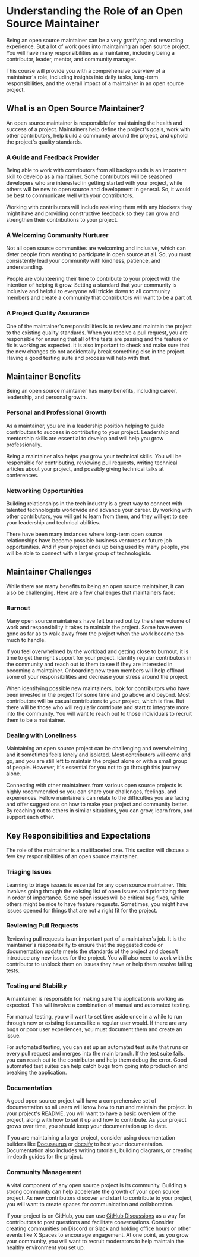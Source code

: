 # Understanding the Role of an Open Source Maintainer

Being an open source maintainer can be a very gratifying and rewarding experience. But a lot of work goes into maintaining an open source project. You will have many responsibilities as a maintainer, including being a contributor, leader, mentor, and community manager.

This course will provide you with a comprehensive overview of a maintainer's role, including insights into daily tasks, long-term responsibilities, and the overall impact of a maintainer in an open source project.

## What is an Open Source Maintainer?

An open source maintainer is responsible for maintaining the health and success of a project. Maintainers help define the project's goals, work with other contributors, help build a community around the project, and uphold the project's quality standards.

### A Guide and Feedback Provider

Being able to work with contributors from all backgrounds is an important skill to develop as a maintainer. Some contributors will be seasoned developers who are interested in getting started with your project, while others will be new to open source and development in general. So, it would be best to communicate well with your contributors.

Working with contributors will include assisting them with any blockers they might have and providing constructive feedback so they can grow and strengthen their contributions to your project.

### A Welcoming Community Nurturer

Not all open source communities are welcoming and inclusive, which can deter people from wanting to participate in open source at all. So, you must consistently lead your community with kindness, patience, and understanding.

People are volunteering their time to contribute to your project with the intention of helping it grow. Setting a standard that your community is inclusive and helpful to everyone will trickle down to all community members and create a community that contributors will want to be a part of.

### A Project Quality Assurance

One of the maintainer's responsibilities is to review and maintain the project to the existing quality standards. When you receive a pull request, you are responsible for ensuring that all of the tests are passing and the feature or fix is working as expected. It is also important to check and make sure that the new changes do not accidentally break something else in the project. Having a good testing suite and process will help with that.

## Maintainer Benefits

Being an open source maintainer has many benefits, including career, leadership, and personal growth.

### Personal and Professional Growth

As a maintainer, you are in a leadership position helping to guide contributors to success in contributing to your project. Leadership and mentorship skills are essential to develop and will help you grow professionally.

Being a maintainer also helps you grow your technical skills. You will be responsible for contributing, reviewing pull requests, writing technical articles about your project, and possibly giving technical talks at conferences.

### Networking Opportunities

Building relationships in the tech industry is a great way to connect with talented technologists worldwide and advance your career. By working with other contributors, you will get to learn from them, and they will get to see your leadership and technical abilities.

There have been many instances where long-term open source relationships have become possible business ventures or future job opportunities. And if your project ends up being used by many people, you will be able to connect with a larger group of technologists.

## Maintainer Challenges

While there are many benefits to being an open source maintainer, it can also be challenging. Here are a few challenges that maintainers face:

### Burnout

Many open source maintainers have felt burned out by the sheer volume of work and responsibility it takes to maintain the project. Some have even gone as far as to walk away from the project when the work became too much to handle.

If you feel overwhelmed by the workload and getting close to burnout, it is time to get the right support for your project. Identify regular contributors in the community and reach out to them to see if they are interested in becoming a maintainer. Onboarding new team members will help offload some of your responsibilities and decrease your stress around the project.

When identifying possible new maintainers, look for contributors who have been invested in the project for some time and go above and beyond. Most contributors will be casual contributors to your project, which is fine. But there will be those who will regularly contribute and start to integrate more into the community. You will want to reach out to those individuals to recruit them to be a maintainer.

### Dealing with Loneliness

Maintaining an open source project can be challenging and overwhelming, and it sometimes feels lonely and isolated. Most contributors will come and go, and you are still left to maintain the project alone or with a small group of people. However, it's essential for you not to go through this journey alone.

Connecting with other maintainers from various open source projects is highly recommended so you can share your challenges, feelings, and experiences. Fellow maintainers can relate to the difficulties you are facing and offer suggestions on how to make your project and community better. By reaching out to others in similar situations, you can grow, learn from, and support each other.

## Key Responsibilities and Expectations

The role of the maintainer is a multifaceted one. This section will discuss a few key responsibilities of an open source maintainer.

### Triaging Issues

Learning to triage issues is essential for any open source maintainer. This involves going through the existing list of open issues and prioritizing them in order of importance. Some open issues will be critical bug fixes, while others might be nice to have feature requests. Sometimes, you might have issues opened for things that are not a right fit for the project.

### Reviewing Pull Requests

Reviewing pull requests is an important part of a maintainer's job. It is the maintainer's responsibility to ensure that the suggested code or documentation update meets the standards of the project and doesn't introduce any new issues for the project. You will also need to work with the contributor to unblock them on issues they have or help them resolve failing tests.

### Testing and Stability

A maintainer is responsible for making sure the application is working as expected. This will involve a combination of manual and automated testing.

For manual testing, you will want to set time aside once in a while to run through new or existing features like a regular user would. If there are any bugs or poor user experiences, you must document them and create an issue.

For automated testing, you can set up an automated test suite that runs on every pull request and merges into the main branch. If the test suite fails, you can reach out to the contributor and help them debug the error. Good automated test suites can help catch bugs from going into production and breaking the application.

### Documentation

A good open source project will have a comprehensive set of documentation so all users will know how to run and maintain the project. In your project's README, you will want to have a basic overview of the project, along with how to set it up and how to contribute. As your project grows over time, you should keep your documentation up to date.

If you are maintaining a larger project, consider using documentation builders like [Docusaurus](https://docusaurus.io/) or [docsify](https://docsify.js.org/#/) to host your documentation. Documentation also includes writing tutorials, building diagrams, or creating in-depth guides for the project.

### Community Management

A vital component of any open source project is its community. Building a strong community can help accelerate the growth of your open source project. As new contributors discover and start to contribute to your project, you will want to create spaces for communication and collaboration.

If your project is on GitHub, you can use [GitHub Discussions](https://docs.github.com/en/discussions) as a way for contributors to post questions and facilitate conversations. Consider creating communities on Discord or Slack and holding office hours or other events like X Spaces to encourage engagement. At one point, as you grow your community, you will want to recruit moderators to help maintain the healthy environment you set up.
